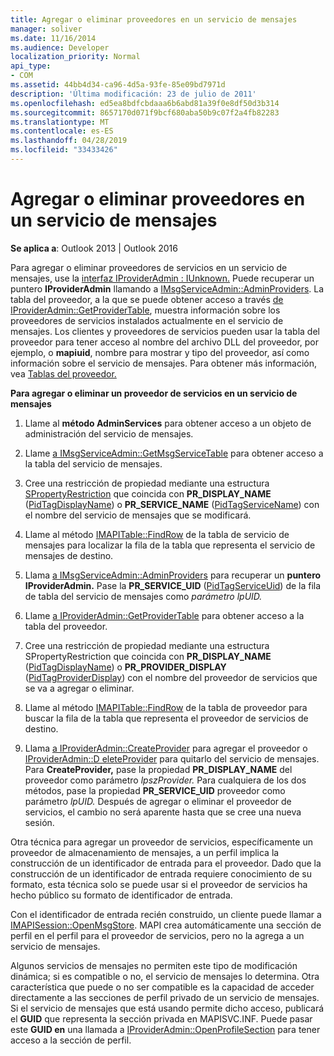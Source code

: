 ```yaml
---
title: Agregar o eliminar proveedores en un servicio de mensajes
manager: soliver
ms.date: 11/16/2014
ms.audience: Developer
localization_priority: Normal
api_type:
- COM
ms.assetid: 44bb4d34-ca96-4d5a-93fe-85e09bd7971d
description: 'Última modificación: 23 de julio de 2011'
ms.openlocfilehash: ed5ea8bdfcbdaaa6b6abd81a39f0e8df50d3b314
ms.sourcegitcommit: 8657170d071f9bcf680aba50b9c07f2a4fb82283
ms.translationtype: MT
ms.contentlocale: es-ES
ms.lasthandoff: 04/28/2019
ms.locfileid: "33433426"
---
```

# <a name="adding-or-deleting-providers-in-a-message-service"></a>Agregar o eliminar proveedores en un servicio de mensajes

  
  
**Se aplica a**: Outlook 2013 | Outlook 2016 
  
Para agregar o eliminar proveedores de servicios en un servicio de mensajes, use la [interfaz IProviderAdmin : IUnknown.](iprovideradminiunknown.md) Puede recuperar un puntero **IProviderAdmin** llamando a [IMsgServiceAdmin::AdminProviders](imsgserviceadmin-adminproviders.md). La tabla del proveedor, a la que se puede obtener acceso a través [de IProviderAdmin::GetProviderTable](iprovideradmin-getprovidertable.md), muestra información sobre los proveedores de servicios instalados actualmente en el servicio de mensajes. Los clientes y proveedores de servicios pueden usar la tabla del proveedor para tener acceso al nombre del archivo DLL del proveedor, por ejemplo, o **mapiuid**, nombre para mostrar y tipo del proveedor, así como información sobre el servicio de mensajes. Para obtener más información, vea [Tablas del proveedor.](provider-tables.md)
  
 **Para agregar o eliminar un proveedor de servicios en un servicio de mensajes**
  
1. Llame al **método AdminServices** para obtener acceso a un objeto de administración del servicio de mensajes. 
    
2. Llame [a IMsgServiceAdmin::GetMsgServiceTable](imsgserviceadmin-getmsgservicetable.md) para obtener acceso a la tabla del servicio de mensajes. 
    
3. Cree una restricción de propiedad mediante una estructura [SPropertyRestriction](spropertyrestriction.md) que coincida con **PR_DISPLAY_NAME** ([PidTagDisplayName](pidtagdisplayname-canonical-property.md)) o **PR_SERVICE_NAME** ([PidTagServiceName](pidtagservicename-canonical-property.md)) con el nombre del servicio de mensajes que se modificará. 
    
4. Llame al método [IMAPITable::FindRow](imapitable-findrow.md) de la tabla de servicio de mensajes para localizar la fila de la tabla que representa el servicio de mensajes de destino. 
    
5. Llama [a IMsgServiceAdmin::AdminProviders](imsgserviceadmin-adminproviders.md) para recuperar un **puntero IProviderAdmin.** Pase la **PR_SERVICE_UID** ([PidTagServiceUid](pidtagserviceuid-canonical-property.md)) de la fila de tabla del servicio de mensajes como _parámetro lpUID._ 
    
6. Llame [a IProviderAdmin::GetProviderTable](iprovideradmin-getprovidertable.md) para obtener acceso a la tabla del proveedor. 
    
7. Cree una restricción de propiedad mediante una estructura SPropertyRestriction que coincida con **PR_DISPLAY_NAME** ([PidTagDisplayName](pidtagdisplayname-canonical-property.md)) o **PR_PROVIDER_DISPLAY** ([PidTagProviderDisplay](pidtagproviderdisplay-canonical-property.md)) con el nombre del proveedor de servicios que se va a agregar o eliminar. 
    
8. Llame al método [IMAPITable::FindRow](imapitable-findrow.md) de la tabla de proveedor para buscar la fila de la tabla que representa el proveedor de servicios de destino. 
    
9. Llama [a IProviderAdmin::CreateProvider](iprovideradmin-createprovider.md) para agregar el proveedor o [IProviderAdmin::D eleteProvider](iprovideradmin-deleteprovider.md) para quitarlo del servicio de mensajes. Para **CreateProvider,** pase la propiedad **PR_DISPLAY_NAME** del proveedor como parámetro _lpszProvider._ Para cualquiera de los dos métodos, pase la propiedad **PR_SERVICE_UID** proveedor como parámetro _lpUID._ Después de agregar o eliminar el proveedor de servicios, el cambio no será aparente hasta que se cree una nueva sesión. 
    
Otra técnica para agregar un proveedor de servicios, específicamente un proveedor de almacenamiento de mensajes, a un perfil implica la construcción de un identificador de entrada para el proveedor. Dado que la construcción de un identificador de entrada requiere conocimiento de su formato, esta técnica solo se puede usar si el proveedor de servicios ha hecho público su formato de identificador de entrada. 
  
Con el identificador de entrada recién construido, un cliente puede llamar a [IMAPISession::OpenMsgStore](imapisession-openmsgstore.md). MAPI crea automáticamente una sección de perfil en el perfil para el proveedor de servicios, pero no la agrega a un servicio de mensajes. 
  
Algunos servicios de mensajes no permiten este tipo de modificación dinámica; si es compatible o no, el servicio de mensajes lo determina. Otra característica que puede o no ser compatible es la capacidad de acceder directamente a las secciones de perfil privado de un servicio de mensajes. Si el servicio de mensajes que está usando permite dicho acceso, publicará el **GUID** que representa la sección privada en MAPISVC.INF. Puede pasar este **GUID en** una llamada a [IProviderAdmin::OpenProfileSection](iprovideradmin-openprofilesection.md) para tener acceso a la sección de perfil. 
  

